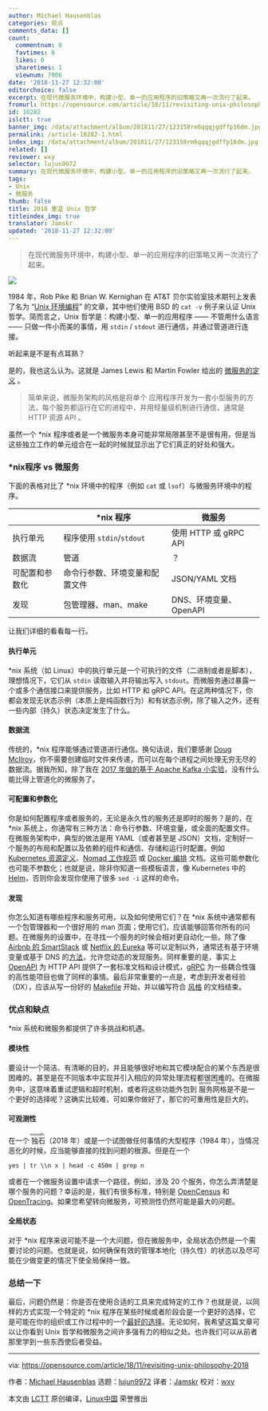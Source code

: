 ```yaml
---
author: Michael Hausenblas
categories: 观点
comments_data: []
count:
  commentnum: 0
  favtimes: 0
  likes: 0
  sharetimes: 1
  viewnum: 7906
date: '2018-11-27 12:32:00'
editorchoice: false
excerpt: 在现代微服务环境中，构建小型、单一的应用程序的旧策略又再一次流行了起来。
fromurl: https://opensource.com/article/18/11/revisiting-unix-philosophy-2018
id: 10282
islctt: true
banner_img: /data/attachment/album/201811/27/123158rm6qqqjgdffp16dm.jpg
permalink: /article-10282-1.html
index_img: /data/attachment/album/201811/27/123158rm6qqqjgdffp16dm.jpg.thumb.jpg
related: []
reviewer: wxy
selector: lujun9972
summary: 在现代微服务环境中，构建小型、单一的应用程序的旧策略又再一次流行了起来。
tags:
- Unix
- 微服务
thumb: false
title: 2018 重温 Unix 哲学
titleindex_img: true
translator: Jamskr
updated: '2018-11-27 12:32:00'
---
```



> 
> 在现代微服务环境中，构建小型、单一的应用程序的旧策略又再一次流行了起来。
> 
> 
> 


![](/data/attachment/album/201811/27/123158rm6qqqjgdffp16dm.jpg)


1984 年，Rob Pike 和 Brian W. Kernighan 在 AT&T 贝尔实验室技术期刊上发表了名为 “[Unix 环境编程](http://harmful.cat-v.org/cat-v/)” 的文章，其中他们使用 BSD 的 `cat -v` 例子来认证 Unix 哲学。简而言之，Unix 哲学是：构建小型、单一的应用程序 —— 不管用什么语言 —— 只做一件小而美的事情，用 `stdin` / `stdout` 进行通信，并通过管道进行连接。


听起来是不是有点耳熟？


是的，我也这么认为。这就是 James Lewis 和 Martin Fowler 给出的 [微服务的定义](https://martinfowler.com/articles/microservices.html) 。



> 
> 简单来说，微服务架构的风格是将单个 应用程序开发为一套小型服务的方法，每个服务都运行在它的进程中，并用轻量级机制进行通信，通常是 HTTP 资源 API 。
> 
> 
> 


虽然一个 \*nix 程序或者是一个微服务本身可能非常局限甚至不是很有用，但是当这些独立工作的单元组合在一起的时候就显示出了它们真正的好处和强大。


### \*nix程序 vs 微服务


下面的表格对比了 \*nix 环境中的程序（例如 `cat` 或 `lsof`）与微服务环境中的程序。




|  | \*nix 程序 | 微服务 |
| --- | --- | --- |
| 执行单元 | 程序使用 `stdin`/`stdout` | 使用 HTTP 或 gRPC API |
| 数据流 | 管道 | ？ |
| 可配置和参数化 | 命令行参数、环境变量和配置文件 | JSON/YAML 文档 |
| 发现 | 包管理器、man、make | DNS、环境变量、OpenAPI |


让我们详细的看看每一行。


#### 执行单元


\*nix 系统（如 Linux）中的执行单元是一个可执行的文件（二进制或者是脚本），理想情况下，它们从 `stdin` 读取输入并将输出写入 `stdout`。而微服务通过暴露一个或多个通信接口来提供服务，比如 HTTP 和 gRPC API。在这两种情况下，你都会发现无状态示例（本质上是纯函数行为）和有状态示例，除了输入之外，还有一些内部（持久）状态决定发生了什么。


#### 数据流


传统的，\*nix 程序能够通过管道进行通信。换句话说，我们要感谢 [Doug McIlroy](https://en.wikipedia.org/wiki/Douglas_McIlroy)，你不需要创建临时文件来传递，而可以在每个进程之间处理无穷无尽的数据流。据我所知，除了我在 [2017 年做的基于 Apache Kafka 小实验](https://speakerdeck.com/mhausenblas/distributed-named-pipes-and-other-inter-services-communication)，没有什么能比得上管道化的微服务了。


#### 可配置和参数化


你是如何配置程序或者服务的，无论是永久性的服务还是即时的服务？是的，在 \*nix 系统上，你通常有三种方法：命令行参数、环境变量，或全面的配置文件。在微服务架构中，典型的做法是用 YAML（或者甚至是 JSON）文档，定制好一个服务的布局和配置以及依赖的组件和通信、存储和运行时配置。例如 [Kubernetes 资源定义](http://kubernetesbyexample.com/)、[Nomad 工作规范](https://www.nomadproject.io/docs/job-specification/index.html) 或 [Docker 编排](https://docs.docker.com/compose/overview/) 文档。这些可能参数化也可能不参数化；也就是说，除非你知道一些模板语言，像 Kubernetes 中的 [Helm](https://helm.sh/)，否则你会发现你使用了很多 `sed -i` 这样的命令。


#### 发现


你怎么知道有哪些程序和服务可用，以及如何使用它们？在 \*nix 系统中通常都有一个包管理器和一个很好用的 man 页面；使用它们，应该能够回答你所有的问题。在微服务的设置中，在寻找一个服务的时候会相对更自动化一些。除了像 [Airbnb 的 SmartStack](https://github.com/airbnb/smartstack-cookbook) 或 [Netflix 的 Eureka](https://github.com/Netflix/eureka) 等可以定制以外，通常还有基于环境变量或基于 DNS 的[方法](https://kubernetes.io/docs/concepts/services-networking/service/#discovering-services)，允许您动态的发现服务。同样重要的是，事实上 [OpenAPI](https://www.openapis.org/) 为 HTTP API 提供了一套标准文档和设计模式，[gRPC](https://grpc.io/) 为一些耦合性强的高性能项目也做了同样的事情。最后非常重要的一点是，考虑到开发者经验（DX），应该从写一份好的 [Makefile](https://suva.sh/posts/well-documented-makefiles/) 开始，并以编写符合 [风格](https://www.linux.com/news/improve-your-writing-gnu-style-checkers) 的文档结束。


### 优点和缺点


\*nix 系统和微服务都提供了许多挑战和机遇。


#### 模块性


要设计一个简洁、有清晰的目的，并且能够很好地和其它模块配合的某个东西是很困难的。甚至是在不同版本中实现并引入相应的异常处理流程都很困难的。在微服务中，这意味着重试逻辑和超时机制，或者将这些功能外包到<ruby> 服务网格 <rt>  service mesh </rt></ruby>是不是一个更好的选择呢？这确实比较难，可如果你做好了，那它的可重用性是巨大的。


#### 可观测性


在一个<ruby> 独石 <rt>  monolith </rt></ruby>（2018 年）或是一个试图做任何事情的大型程序（1984 年），当情况恶化的时候，应当能够直接的找到问题的根源。但是在一个



```
yes | tr \\n x | head -c 450m | grep n
```

或者在一个微服务设置中请求一个路径，例如，涉及 20 个服务，你怎么弄清楚是哪个服务的问题？幸运的是，我们有很多标准，特别是 [OpenCensus](https://opencensus.io/) 和 [OpenTracing](https://opentracing.io/)。如果您希望转向微服务，可预测性仍然可能是最大的问题。


#### 全局状态


对于 \*nix 程序来说可能不是一个大问题，但在微服务中，全局状态仍然是一个需要讨论的问题。也就是说，如何确保有效的管理本地化（持久性）的状态以及尽可能在少做变更的情况下使全局保持一致。


### 总结一下


最后，问题仍然是：你是否在使用合适的工具来完成特定的工作？也就是说，以同样的方式实现一个特定的 \*nix 程序在某些时候或者阶段会是一个更好的选择，它是可能在你的组织或工作过程中的一个[最好的选择](https://robertnorthard.com/devops-days-well-architected-monoliths-are-okay/)。无论如何，我希望这篇文章可以让你看到 Unix 哲学和微服务之间许多强有力的相似之处。也许我们可以从前者那里学到一些东西使后者受益。




---


via: <https://opensource.com/article/18/11/revisiting-unix-philosophy-2018>


作者：[Michael Hausenblas](https://opensource.com/users/mhausenblas) 选题：[lujun9972](https://github.com/lujun9972) 译者：[Jamskr](https://github.com/Jamskr) 校对：[wxy](https://github.com/wxy)


本文由 [LCTT](https://github.com/LCTT/TranslateProject) 原创编译，[Linux中国](https://linux.cn/) 荣誉推出
